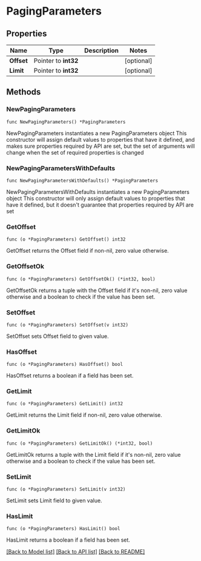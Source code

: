# PagingParameters

## Properties

Name | Type | Description | Notes
------------ | ------------- | ------------- | -------------
**Offset** | Pointer to **int32** |  | [optional] 
**Limit** | Pointer to **int32** |  | [optional] 

## Methods

### NewPagingParameters

`func NewPagingParameters() *PagingParameters`

NewPagingParameters instantiates a new PagingParameters object
This constructor will assign default values to properties that have it defined,
and makes sure properties required by API are set, but the set of arguments
will change when the set of required properties is changed

### NewPagingParametersWithDefaults

`func NewPagingParametersWithDefaults() *PagingParameters`

NewPagingParametersWithDefaults instantiates a new PagingParameters object
This constructor will only assign default values to properties that have it defined,
but it doesn't guarantee that properties required by API are set

### GetOffset

`func (o *PagingParameters) GetOffset() int32`

GetOffset returns the Offset field if non-nil, zero value otherwise.

### GetOffsetOk

`func (o *PagingParameters) GetOffsetOk() (*int32, bool)`

GetOffsetOk returns a tuple with the Offset field if it's non-nil, zero value otherwise
and a boolean to check if the value has been set.

### SetOffset

`func (o *PagingParameters) SetOffset(v int32)`

SetOffset sets Offset field to given value.

### HasOffset

`func (o *PagingParameters) HasOffset() bool`

HasOffset returns a boolean if a field has been set.

### GetLimit

`func (o *PagingParameters) GetLimit() int32`

GetLimit returns the Limit field if non-nil, zero value otherwise.

### GetLimitOk

`func (o *PagingParameters) GetLimitOk() (*int32, bool)`

GetLimitOk returns a tuple with the Limit field if it's non-nil, zero value otherwise
and a boolean to check if the value has been set.

### SetLimit

`func (o *PagingParameters) SetLimit(v int32)`

SetLimit sets Limit field to given value.

### HasLimit

`func (o *PagingParameters) HasLimit() bool`

HasLimit returns a boolean if a field has been set.


[[Back to Model list]](../README.md#documentation-for-models) [[Back to API list]](../README.md#documentation-for-api-endpoints) [[Back to README]](../README.md)


